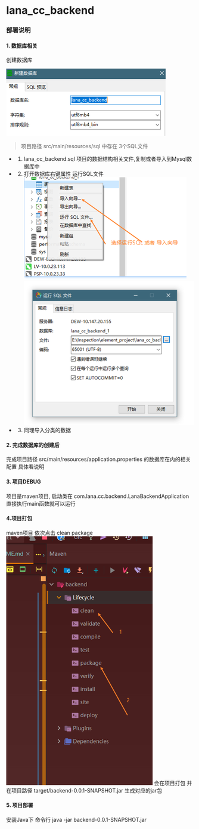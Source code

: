 # lana_cc_backend
### 部署说明
#### 1. 数据库相关
创建数据库 

![create_database](./create_database.png)

> 项目路径 src/main/resources/sql 中存在 3个SQL文件 
 * 1. lana_cc_backend.sql 项目的数据结构相关文件,复制或者导入到Mysql数据库中
 * 2. 打开数据库右键属性 运行SQL文件
 ![create_database1](./sql1.png)
 ![create_database1](./sql2.png)
 * 3. 同理导入分类的数据
 
 #### 2. 完成数据库的创建后
 完成项目路径 src/main/resources/application.properties 的数据库在内的相关配置 具体看说明
 
 #### 3. 项目DEBUG
 项目是maven项目, 启动类在 com.lana.cc.backend.LanaBackendApplication 直接执行main函数就可以运行
 
 #### 4.项目打包
 maven项目
 依次点击 clean package
  ![create_database1](./lana-maven.png)
  会在项目打包 并在项目路径 target/backend-0.0.1-SNAPSHOT.jar 生成对应的jar包
  
  #### 5. 项目部署
  安装Java下 命令行 java -jar backend-0.0.1-SNAPSHOT.jar
  
  
 
  
